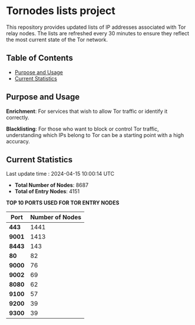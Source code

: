 # Tornodes lists project

This repository provides updated lists of IP addresses associated with Tor relay nodes. The lists are refreshed every 30 minutes to ensure they reflect the most current state of the Tor network.

## Table of Contents

- [Purpose and Usage](#purpose-and-usage)
- [Current Statistics](#current-statistics)


## Purpose and Usage

**Enrichment**: For services that wish to allow Tor traffic or identify it correctly.

**Blacklisting**: For those who want to block or control Tor traffic, understanding which IPs belong to Tor can be a starting point with a high accuracy.

## Current Statistics

Last update time : 2024-04-15 10:00:14 UTC

- **Total Number of Nodes**: 8687
- **Total of Entry Nodes**: 4151

**TOP 10 PORTS USED FOR TOR ENTRY NODES**

| **Port** | **Number of Nodes** |
|------|-----------------|
| **443**   | 1441  |
| **9001**   | 1413  |
| **8443**   | 143  |
| **80**   | 82  |
| **9000**   | 76  |
| **9002**   | 69  |
| **8080**   | 62  |
| **9100**   | 57  |
| **9200**   | 39  |
| **9300**   | 39  |

